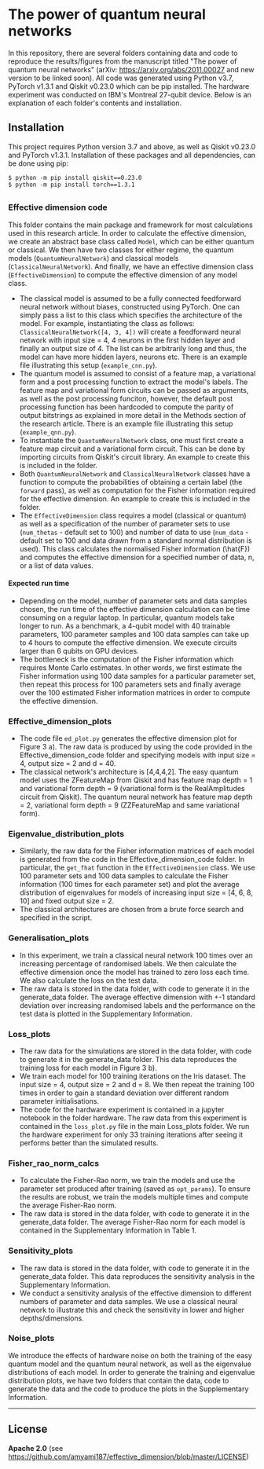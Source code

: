 # The power of quantum neural networks 

In this repository, there are several folders containing data and code to reproduce the results/figures from 
the manuscript titled "The power of quantum neural networks" (arXiv: https://arxiv.org/abs/2011.00027 and new version to be linked soon). All code was generated using Python v3.7, 
PyTorch v1.3.1 and Qiskit v0.23.0 which can be pip installed. The hardware experiment was conducted on IBM's Montreal 27-qubit device. Below is an explanation of each folder's contents and installation.

## Installation 
This project requires Python version 3.7 and above, as well as Qiskit v0.23.0 and PyTorch v1.3.1. Installation of these packages and all dependencies, can be done using pip:

`$ python -m pip install qiskit==0.23.0` \
`$ python -m pip install torch==1.3.1`

##
### Effective dimension code
This folder contains the main package and framework for most calculations used in this research article. In order to calculate the effective dimension,
we create an abstract base class called `Model`, which can be either quantum or classical. We then have two classes for either regime,
the quantum models (`QuantumNeuralNetwork`) and classical models (`ClassicalNeuralNetwork`). And finally, we have an effective dimension class (`EffectiveDimension`)
to compute the effective dimension of any model class. 

- The classical model is assumed to be a fully connected feedforward neural 
network without biases, constructed using PyTorch. One can simply pass a list to this class which specifies the 
architecture of the model. For example, instantiating the class as follows: `ClassicalNeuralNetwork([4, 3, 4])` will create a feedforward 
neural network with input size = 4, 4 neurons in the first hidden layer and finally an output size of 4. The list can be arbitrarily long and thus, the 
model can have more hidden layers, neurons etc. There is an example file illustrating this setup (`example_cnn.py`).
- The quantum model is assumed to consist of a feature map, a variational form and a post processing function to extract the model's labels. 
The feature map and variational form circuits can be passed as arguments, as well as the post processing funciton, however, the default
post processing function has been hardcoded to compute the parity of output bitstrings as explained in more detail in the Methods section of the 
research article. There is an example file illustrating this setup (`example_qnn.py`).
- To instantiate the `QuantumNeuralNetwork` class, one must first create a feature map circuit and a variational form circuit. This can be done by importing circuits from 
Qiskit's circuit library. An example to create this is included in the folder.
- Both `QuantumNeuralNetwork` and `ClassicalNeuralNetwork` classes have a function to compute the probabilities of obtaining a certain label (the 
`forward` pass), as well as computation for the Fisher information required for the effective dimension. An example to create this is included in the folder.
- The `EffectiveDimension` class requires a model (classical or quantum) as well as a specification of the number of parameter
sets to use (`num_thetas` - default set to 100) and number of data to use (`num_data` - default set to 100 and data drawn from a standard normal 
distribution is used). This class calculates the normalised Fisher information (\hat{F}) and computes the effective dimension for a specified number of data, n, or a list of data 
values. 

#### Expected run time
- Depending on the model, number of parameter sets and data samples chosen, the run time of the effective dimension calculation can be time consuming on a regular laptop. In particular, quantum models take longer to run. As a benchmark, a 4-qubit model with 
40 trainable parameters, 100 parameter samples and 100 data samples can take up to 4 hours to compute the effective dimension. We execute circuits larger than 6 qubits on GPU devices. 
- The bottleneck is the computation of the Fisher information which requires Monte Carlo 
estimates. In other words, we first estimate the Fisher information using 100 data samples for a particular parameter set, then repeat this process for 100 parameters sets and 
finally average over the 100 estimated Fisher information matrices in order to compute the effective dimension. 

### Effective_dimension_plots
- The code file `ed_plot.py` generates the effective dimension plot for Figure 3 a). The raw data is produced by using 
the code provided in the Effective_dimension_code folder and specifying models
with input size = 4, output size = 2 and d = 40. 
- The classical network's architecture is [4,4,4,2]. The easy quantum model uses the ZFeatureMap from Qiskit and has feature map depth = 1 and variational form depth 
= 9 (variational form is the RealAmplitudes circuit from Qiskit). The quantum neural network has feature map depth = 2, variational form depth = 9 (ZZFeatureMap and same variational form).

### Eigenvalue_distribution_plots
- Similarly, the raw data for the Fisher information matrices of each model is generated 
from the code in the Effective_dimension_code folder. In particular, the `get_fhat` function in the `EffectiveDimension` class. 
We use 100 parameter sets and 100 data samples
to calculate the Fisher information (100 times for each parameter set) and plot the average 
distribution of eigenvalues for models of increasing input size = [4, 6, 8, 10] and fixed output size = 2.
- The classical architectures are chosen from a brute force search and specified in the script.

### Generalisation_plots
- In this experiment, we train a classical neural network 100 times over an increasing percentage of randomised labels. We then
calculate the effective dimension once the model has trained to zero loss each time. We also calculate the loss on the test data.
- The raw data is stored in the data folder, with code to generate it in the generate_data folder. The average effective dimension with +-1 standard
deviation over increasing randomised labels and the performance on the test data is plotted in the Supplementary Information.

### Loss_plots
- The raw data for the simulations are stored in the data folder, with code to generate it in the generate_data folder. This data reproduces the training loss for each model in Figure
3 b).
- We train each model for 100 training iterations on the Iris dataset. The input size = 4, output size = 2 and d = 8. We then repeat the training 100
times in order to gain a standard deviation over different random parameter initialisations.
- The code for the hardware experiment is contained in a jupyter notebook in the folder hardware. The raw data from this experiment is contained in the `loss_plot.py` file in the main Loss_plots folder. 
We run the hardware experiment for only 33 training iterations after seeing it performs better than the simulated results. 

### Fisher_rao_norm_calcs
- To calculate the Fisher-Rao norm, we train the models and use the parameter set produced after training (saved as `opt_params`). To ensure the results are robust, we train the models multiple times and compute the average Fisher-Rao norm.
- The raw data is stored in the data folder, with code to generate it in the generate_data folder. The average Fisher-Rao norm for each model is 
contained in the Supplementary Information in Table 1.

### Sensitivity_plots
- The raw data is stored in the data folder, with code to generate it in the generate_data folder. This data reproduces the sensitivity analysis in the 
Supplementary Information.
- We conduct a sensitivity analysis of the effective dimension to different numbers of 
parameter and data samples. We use a classical neural network to illustrate this and check the 
sensitivity in lower and higher depths/dimensions. 
  
### Noise_plots
We introduce the effects of hardware noise on both the training of the easy quantum model and the quantum neural network, as well as 
the eigenvalue distributions of each model. In order to generate the training and eigenvalue distribution plots, we have two folders that 
contain the data, code to generate the data and the code to produce the plots in the Supplementary Information.


________________________________________________________________________________________________________________________________________________________________
## License
**Apache 2.0** (see https://github.com/amyami187/effective_dimension/blob/master/LICENSE)
